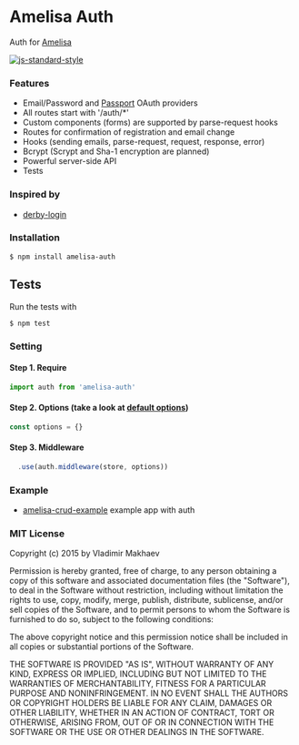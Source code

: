 # Amelisa Auth
Auth for [Amelisa](https://github.com/amelisa/amelisa)

[![js-standard-style](https://cdn.rawgit.com/feross/standard/master/badge.svg)](https://github.com/feross/standard)

### Features

- Email/Password and [Passport](http://passportjs.org/) OAuth providers
- All routes start with '/auth/*'
- Custom components (forms) are supported by parse-request hooks
- Routes for confirmation of registration and email change
- Hooks (sending emails, parse-request, request, response, error)
- Bcrypt (Scrypt and Sha-1 encryption are planned)
- Powerful server-side API
- Tests

### Inspired by
- [derby-login](https://github.com/derbyparty/derby-login)

### Installation

```
$ npm install amelisa-auth
```

## Tests

Run the tests with

```
$ npm test
```

### Setting

#### Step 1. Require
```js
import auth from 'amelisa-auth'
```
#### Step 2. Options (take a look at [default options](https://github.com/amelisa/amelisa-auth/blob/master/src/defaultOptions.js))
```js
const options = {}
```

#### Step 3. Middleware
```js
  .use(auth.middleware(store, options))
```

### Example
- [amelisa-crud-example](https://github.com/amelisa/amelisa-crud-example) example app with auth

### MIT License
Copyright (c) 2015 by Vladimir Makhaev

Permission is hereby granted, free of charge, to any person obtaining a copy
of this software and associated documentation files (the "Software"), to deal
in the Software without restriction, including without limitation the rights
to use, copy, modify, merge, publish, distribute, sublicense, and/or sell
copies of the Software, and to permit persons to whom the Software is
furnished to do so, subject to the following conditions:

The above copyright notice and this permission notice shall be included in
all copies or substantial portions of the Software.

THE SOFTWARE IS PROVIDED "AS IS", WITHOUT WARRANTY OF ANY KIND, EXPRESS OR
IMPLIED, INCLUDING BUT NOT LIMITED TO THE WARRANTIES OF MERCHANTABILITY,
FITNESS FOR A PARTICULAR PURPOSE AND NONINFRINGEMENT. IN NO EVENT SHALL THE
AUTHORS OR COPYRIGHT HOLDERS BE LIABLE FOR ANY CLAIM, DAMAGES OR OTHER
LIABILITY, WHETHER IN AN ACTION OF CONTRACT, TORT OR OTHERWISE, ARISING FROM,
OUT OF OR IN CONNECTION WITH THE SOFTWARE OR THE USE OR OTHER DEALINGS IN
THE SOFTWARE.
